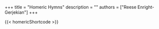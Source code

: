 +++ 
title = "Homeric Hymns"
description = ""
authors = ["Reese Enright-Gerjekian"]
+++

{{< homericShortcode >}}
